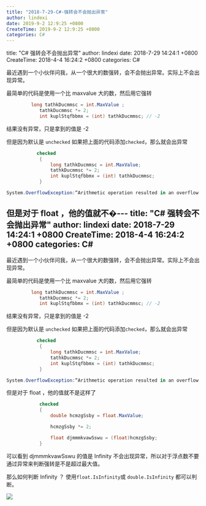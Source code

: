 ```yaml
---
title: "2018-7-29-C#-强转会不会抛出异常"
author: lindexi
date: 2019-9-2 12:9:25 +0800
CreateTime: 2019-9-2 12:9:25 +0800
categories: C#
---
```


title: "C# 强转会不会抛出异常"
author: lindexi
date: 2018-7-29 14:24:1 +0800
CreateTime: 2018-4-4 16:24:2 +0800
categories: C#

<!--more-->



最近遇到一个小伙伴问我，从一个很大的数强转，会不会抛出异常。实际上不会出现异常。

<!--more-->



最简单的代码是使用一个比 maxvalue 大的数，然后用它强转

```csharp
         long tathkDucmmsc = int.MaxValue ;
            tathkDucmmsc *= 2;
            int kuplStqfbbmx = (int) tathkDucmmsc; // -2
```

结果没有异常，只是拿到的值是 -2

但是因为默认是 `unchecked` 如果把上面的代码添加`checked`，那么就会出异常

```csharp
           checked
            {
                long tathkDucmmsc = int.MaxValue;
                tathkDucmmsc *= 2;
                int kuplStqfbbmx = (int) tathkDucmmsc;
            }
```

```csharp
System.OverflowException:“Arithmetic operation resulted in an overflow.”
```

但是对于 float ，他的值就不�---
title: "C# 强转会不会抛出异常"
author: lindexi
date: 2018-7-29 14:24:1 +0800
CreateTime: 2018-4-4 16:24:2 +0800
categories: C#
---

最近遇到一个小伙伴问我，从一个很大的数强转，会不会抛出异常。实际上不会出现异常。

<!--more-->



最简单的代码是使用一个比 maxvalue 大的数，然后用它强转

```csharp
         long tathkDucmmsc = int.MaxValue ;
            tathkDucmmsc *= 2;
            int kuplStqfbbmx = (int) tathkDucmmsc; // -2
```

结果没有异常，只是拿到的值是 -2

但是因为默认是 `unchecked` 如果把上面的代码添加`checked`，那么就会出异常

```csharp
           checked
            {
                long tathkDucmmsc = int.MaxValue;
                tathkDucmmsc *= 2;
                int kuplStqfbbmx = (int) tathkDucmmsc;
            }
```

```csharp
System.OverflowException:“Arithmetic operation resulted in an overflow.”
```

但是对于 float ，他的值就不是这样了

```csharp
            checked
            {
                double hcmzgSsby = float.MaxValue;

                hcmzgSsby *= 2;

                float djmmmkvawSswu = (float)hcmzgSsby;
            }    
```

可以看到 djmmmkvawSswu 的值是 Infinity 不会出现异常，所以对于浮点数不要通过异常来判断强转是不是超过最大值。

那么如何判断 Infinity ？ 使用`float.IsInfinity`或 `double.IsInfinity` 都可以判断。

![](https://i.loli.net/2018/04/08/5ac9ff8833a18.jpg)

